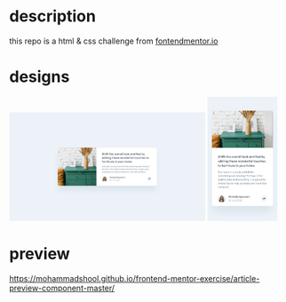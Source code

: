 # description
this repo is a html & css challenge from [fontendmentor.io](http://frontendmentor.io/)

# designs
<span>
<img src="./design/desktop-design.jpg" width="70%" />
</span>
  <span>
<img src="./design/mobile-design.jpg" width="25%" />
</span>

# preview
<a href="https://mohammadshool.github.io/frontend-mentor-exercise/article-preview-component-master/" target="_blank">https://mohammadshool.github.io/frontend-mentor-exercise/article-preview-component-master/</a>
